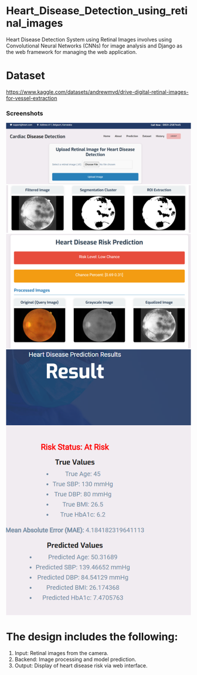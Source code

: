 # Heart_Disease_Detection_using_retinal_images
Heart Disease Detection System using Retinal Images involves using Convolutional Neural Networks (CNNs) for image analysis and Django as the web framework for managing the web application.

# Dataset
https://www.kaggle.com/datasets/andrewmvd/drive-digital-retinal-images-for-vessel-extraction

### Screenshots
![Input](assets/images/input.png)
![Output](assets/images/output.png)
![Output1](assets/images/output1.png)
![Prediction](assets/images/prediction.png)

# The design includes the following:

1. Input: Retinal images from the camera.
2. Backend: Image processing and model prediction.
3. Output: Display of heart disease risk via web interface.
